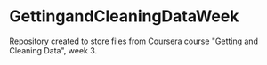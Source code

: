 # GettingandCleaningDataWeek

Repository created to store files from Coursera course "Getting and Cleaning Data", week 3.
